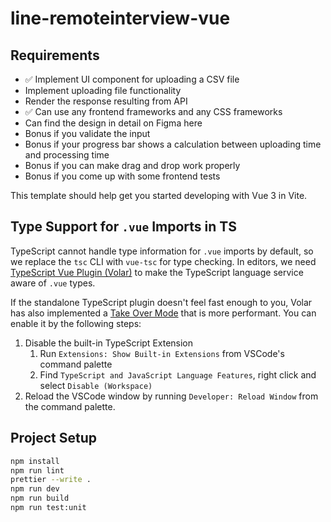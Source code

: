 # line-remoteinterview-vue

## Requirements

- ✅ Implement UI component for uploading a CSV file
- Implement uploading file functionality
- Render the response resulting from API
- ✅ Can use any frontend frameworks and any CSS frameworks
- Can find the design in detail on Figma here
- Bonus if you validate the input
- Bonus if your progress bar shows a calculation between uploading time and processing time
- Bonus if you can make drag and drop work properly
- Bonus if you come up with some frontend tests

This template should help get you started developing with Vue 3 in Vite.

## Type Support for `.vue` Imports in TS

TypeScript cannot handle type information for `.vue` imports by default, so we replace the `tsc` CLI with `vue-tsc` for type checking. In editors, we need [TypeScript Vue Plugin (Volar)](https://marketplace.visualstudio.com/items?itemName=Vue.vscode-typescript-vue-plugin) to make the TypeScript language service aware of `.vue` types.

If the standalone TypeScript plugin doesn't feel fast enough to you, Volar has also implemented a [Take Over Mode](https://github.com/johnsoncodehk/volar/discussions/471#discussioncomment-1361669) that is more performant. You can enable it by the following steps:

1. Disable the built-in TypeScript Extension
   1. Run `Extensions: Show Built-in Extensions` from VSCode's command palette
   2. Find `TypeScript and JavaScript Language Features`, right click and select `Disable (Workspace)`
2. Reload the VSCode window by running `Developer: Reload Window` from the command palette.

## Project Setup

```sh
npm install
npm run lint
prettier --write .
npm run dev
npm run build
npm run test:unit
```
